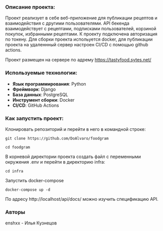 ### Описание проекта:
Проект реализует в себе веб-приложение для публикации рецептов и взаимодействия с другими пользователями. API бекенда взаимодействует с рецептами, подписками пользователей, корзиной покупок, избранными рецептами. К проекту подключена авторизация по токену. Для сборки проекта испольуется docker, для публикации проекта на удаленнный сервер настроен CI/CD с помощью github actions.

Проект размещен на сервере по адрему https://tastyfood.sytes.net/

### Используемые технологии:

- **Язык программирования**: Python
- **Фреймворк**: Django
- **База данных**: PostgreSQL
- **Инструмент сборки**: Docker
- **CI/CD**: GitHub Actions

### Как запустить проект:

Клонировать репозиторий и перейти в него в командной строке:

```
git clone https://github.com/DoAlvaro/foodgram
```

```
cd foodgram
```

В корневой директории проекта создать файл с переменными окружения .env и перейти в директорию infra:

```
cd infra
```

Запустить docker-compose

```
docker-compose up -d
```

По адресу http://localhost/api/docs/ можно изучить спецификацию API.

### Авторы
enshxx - Илья Кузнецов